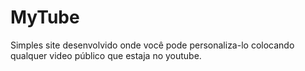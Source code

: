 # MyTube
Simples site desenvolvido onde você pode personaliza-lo colocando qualquer video público que estaja no youtube.
